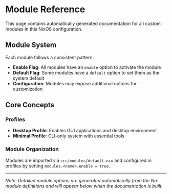 # Module Reference

This page contains automatically generated documentation for all custom modules in this NixOS configuration.

## Module System

Each module follows a consistent pattern:
- **Enable Flag**: All modules have an `enable` option to activate the module
- **Default Flag**: Some modules have a `default` option to set them as the system default
- **Configuration**: Modules may expose additional options for customization

## Core Concepts

### Profiles
- **Desktop Profile**: Enables GUI applications and desktop environment
- **Minimal Profile**: CLI-only system with essential tools

### Module Organization
Modules are imported via `src/modules/default.nix` and configured in profiles by setting `modules.<name>.enable = true`.

---

*Note: Detailed module options are generated automatically from the Nix module definitions and will appear below when the documentation is built.*